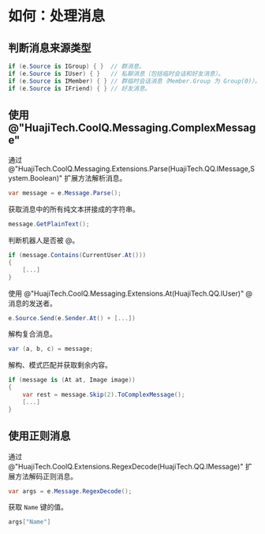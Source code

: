# 如何：处理消息

## 判断消息来源类型

```csharp
if (e.Source is IGroup) { }  // 群消息。
if (e.Source is IUser) { }   // 私聊消息（包括临时会话和好友消息）。
if (e.Source is IMember) { } // 群临时会话消息（Member.Group 为 Group(0)）。
if (e.Source is IFriend) { } // 好友消息。
```

## 使用 @"HuajiTech.CoolQ.Messaging.ComplexMessage"

通过 @"HuajiTech.CoolQ.Messaging.Extensions.Parse(HuajiTech.QQ.IMessage,System.Boolean)" 扩展方法解析消息。

```csharp
var message = e.Message.Parse();
```

获取消息中的所有纯文本拼接成的字符串。

```csharp
message.GetPlainText();
```

判断机器人是否被 @。

```csharp
if (message.Contains(CurrentUser.At()))
{
    [...]
}
```

使用 @"HuajiTech.CoolQ.Messaging.Extensions.At(HuajiTech.QQ.IUser)" @ 消息的发送者。

```csharp
e.Source.Send(e.Sender.At() + [...])
```

解构复合消息。

```csharp
var (a, b, c) = message;
```

解构、模式匹配并获取剩余内容。

```csharp
if (message is (At at, Image image))
{
    var rest = message.Skip(2).ToComplexMessage();
    [...]
}
```

## 使用正则消息

通过 @"HuajiTech.CoolQ.Extensions.RegexDecode(HuajiTech.QQ.IMessage)" 扩展方法解码正则消息。

```csharp
var args = e.Message.RegexDecode();
```

获取 `Name` 键的值。

```csharp
args["Name"]
```
